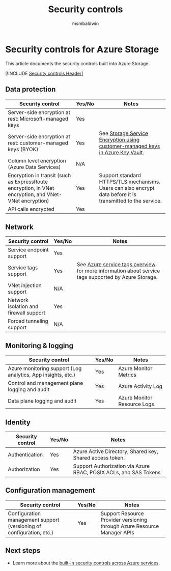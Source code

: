 ﻿---
title: Security controls
titleSuffix: Azure Storage
description: View security control checklists for evaluating Azure Storage. Areas covered are data protection, network, monitoring and logging, identity, and configuration.
services: storage
author: msmbaldwin
ms.author: mbaldwin
ms.service: storage
ms.subservice: common
ms.topic: conceptual
ms.date: 03/11/2020
---

# Security controls for Azure Storage

This article documents the security controls built into Azure Storage.

[!INCLUDE [Security controls Header](../../../includes/security-controls-header.md)]

## Data protection

| Security control | Yes/No | Notes |
|---|---|--|
| Server-side encryption at rest: Microsoft-managed keys | Yes |  |
| Server-side encryption at rest: customer-managed keys (BYOK) | Yes | See [Storage Service Encryption using customer-managed keys in Azure Key Vault](storage-service-encryption-customer-managed-keys.md?toc=%2fazure%2fstorage%2fblobs%2ftoc.json).|
| Column level encryption (Azure Data Services)| N/A |  |
| Encryption in transit (such as ExpressRoute encryption, in VNet encryption, and VNet-VNet encryption)| Yes | Support standard HTTPS/TLS mechanisms.  Users can also encrypt data before it is transmitted to the service. |
| API calls encrypted| Yes |  |

## Network

| Security control | Yes/No | Notes |
|---|---|--|
| Service endpoint support| Yes |  |
| Service tags support| Yes | See [Azure service tags overview](../../virtual-network/service-tags-overview.md) for more information about service tags supported by Azure Storage. |
| VNet injection support| N/A |  |
| Network isolation and firewall support| Yes | |
| Forced tunneling support| N/A |  |

## Monitoring & logging

| Security control | Yes/No | Notes|
|---|---|--|
| Azure monitoring support (Log analytics, App insights, etc.)| Yes | Azure Monitor Metrics|
| Control and management plane logging and audit | Yes | Azure Activity Log |
| Data plane logging and audit| Yes | Azure Monitor Resource Logs |

## Identity

| Security control | Yes/No | Notes|
|---|---|--|
| Authentication| Yes | Azure Active Directory, Shared key, Shared access token. |
| Authorization| Yes | Support Authorization via Azure RBAC, POSIX ACLs, and SAS Tokens |

## Configuration management

| Security control | Yes/No | Notes|
|---|---|--|
| Configuration management support (versioning of configuration, etc.)| Yes | Support Resource Provider versioning through Azure Resource Manager APIs |

## Next steps

- Learn more about the [built-in security controls across Azure services](../../security/fundamentals/security-controls.md).